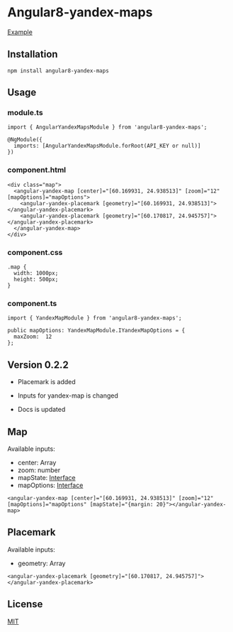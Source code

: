 
# Angular8-yandex-maps

[Example](https://github.com/ddubrava/angular-yandex-maps/tree/develop/src/app)

## Installation

```
npm install angular8-yandex-maps
```

## Usage

### module.ts

```
import { AngularYandexMapsModule } from 'angular8-yandex-maps';

@NgModule({
  imports: [AngularYandexMapsModule.forRoot(API_KEY or null)]
})
```

### component.html

```
<div class="map">
  <angular-yandex-map [center]="[60.169931, 24.938513]" [zoom]="12" [mapOptions]="mapOptions">
    <angular-yandex-placemark [geometry]="[60.169931, 24.938513]"></angular-yandex-placemark>
    <angular-yandex-placemark [geometry]="[60.170817, 24.945757]"></angular-yandex-placemark>
  </angular-yandex-map>
</div>
```

### component.css

```
.map {
  width: 1000px;
  height: 500px;
}
```

### component.ts

```
import { YandexMapModule } from 'angular8-yandex-maps';

public mapOptions: YandexMapModule.IYandexMapOptions = {
  maxZoom:  12
};
```

## Version 0.2.2

- Placemark is added

- Inputs for yandex-map is changed

- Docs is updated

## Map 
Available inputs:

 - center: Array<number>
 - zoom: number
 - mapState: [Interface](https://tech.yandex.ru/maps/jsapi/doc/2.1/ref/reference/Map-docpage/)
 - mapOptions: [Interface](https://tech.yandex.ru/maps/jsapi/doc/2.1/ref/reference/Map-docpage/)

```
<angular-yandex-map [center]="[60.169931, 24.938513]" [zoom]="12" [mapOptions]="mapOptions" [mapState]="{margin: 20}"></angular-yandex-map>
```

## Placemark
Available inputs:

 - geometry: Array<number>

```
<angular-yandex-placemark [geometry]="[60.170817, 24.945757]"></angular-yandex-placemark>
```

## License

[MIT](https://github.com/ddubrava/angular-yandex-maps/blob/develop/LICENSE.md)